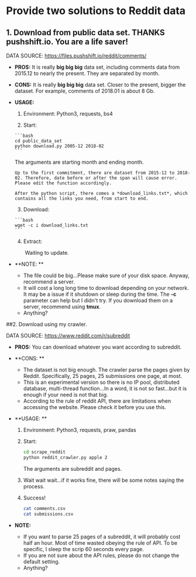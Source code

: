 # Provide two solutions to Reddit data

## 1. Download from public data set. THANKS pushshift.io. You are a life saver!

DATA SOURCE: https://files.pushshift.io/reddit/comments/

* **PROS:** It is really **big big big** data set, including comments data from 2015.12 to nearly the present. They are separated by month.

* **CONS:** It is really **big big big** data set. Closer to the present, bigger the dataset. For example,  comments of 2018.01 is about 8 Gb.

* **USAGE:** 

   1. Environment:  Python3, requests, bs4

     2. Start:  

      ```bash
      cd public_data_set
      python download.py 2005-12 2018-02
      ```

      

     The arguments are starting month and ending month.

      Up to the first commitment, there are dataset from 2015-12 to 2018-02. Therefore, date before or after the span will cause error. Please edit the function accordingly. 

      After the python script, there comes a *download_links.txt*, which contains all the links you need, from start to end.

     3. Download:

      ```bash
      wget -c i download_links.txt
      ```

     4. Extract:

     	​	Waiting to update.

* **NOTE: ** 

  * The file could be big...Please make sure of your disk space. Anyway, recommend a server.
  * It will cost a long long time to download depending on your network. It may be a issue if it shutdown or sleep during the time. The **-c** parameter can help but I didn't try. If you download them on a server, recommend using **tmux**.
  * Anything?



##2. Download using my crawler.

DATA SOURCE: https://www.reddit.com/r/subreddit

 * **PROS:** You can download whatever you want according to subreddit.

 * **CONS: **

    * The dataset is not big enough. The crawler parse the pages given by Reddit. Specifically, 25 pages, 25 submissions one page, at most.
    * This is an experimental version so there is no IP pool, distributed database, multi-thread function...In a word, it is not so fast...but it is enough if your need is not that big.
    * According to the rule of reddit API, there are limitations when accessing the website. Please check it before you use this.

* **USAGE: **

  1. Environment: Python3, requests, praw, pandas

  2. Start:

     ```bash
     cd scrape_reddit
     python reddit_crawler.py apple 2
     ```

     The arguments are subreddit and pages.

  3. Wait wait wait...if it works fine, there will be some notes saying the process.

  4. Success!

     ```bash
     cat comments.csv
     cat submissions.csv
     ```

* **NOTE:**

  * If you want to parse 25 pages of a subreddit, it will probably cost half an hour. Most of time wasted obeying the rule of API. To be specific, I sleep the scrip 60 seconds every page.
  * If you are not sure about the API rules, please do not change the default setting.
  *  Anything?



